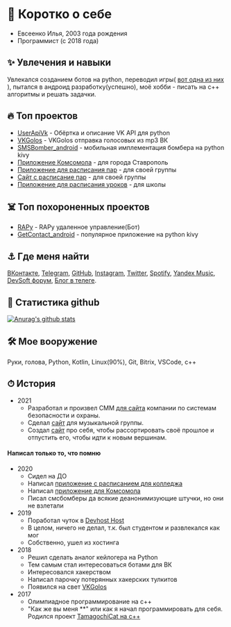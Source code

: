 
# 🧑 Коротко о себе
- Евсеенко Илья, 2003 года рождения  
- Программист (с 2018 года)   

## ✨ Увлечения и навыки
Увлекался созданием ботов на python, переводил игры( [вот одна из них](https://github.com/LencoDigitexer/and-yet-it-hurt) ), пытался в андроид разработку(успешно), моё хобби - писать на c++ алгоритмы и решать задачки.

## 🔥 Топ проектов
- [UserApiVk](https://github.com/LencoDigitexer/UserApiVk) - Обёртка и описание VK API для python
- [VKGolos](https://github.com/LencoDigitexer/VKGolos) - VKGolos отправка голосовых из mp3 ВК
- [SMSBomber_android](https://github.com/LencoDigitexer/SMSBomber_android) - мобильная имплементация бомбера на python kivy
- [Приложение Комсомола](https://melkosoftcom.github.io/ksm26/) - для города Ставрополь
- [Приложение для расписания пар](https://melkosoftcom.github.io/ip193/) - для своей группы
- [Сайт с расписание пар](https://melkosoftcom.github.io/rasp/ip193/) - для своей группы
- [Приложение для расписания уроков](https://melkosoftcom.github.io/sch14/) - для школы


## ☠️ Топ похороненных проектов
- [RAPy](https://github.com/LencoDigitexer/RAPy) - RAPy удаленное управление(Бот)
- [GetContact_android](https://github.com/LencoDigitexer/GetContact_android) - популярное приложение на python kivy

## ⚓️ Где меня найти
[ВКонтакте](https://vk.com/id510166866), [Telegram](https://t.me/lencodigitexer), [GitHub](https://github.com/lencodigitexer/), [Instagram](https://www.instagram.com/protivogaser/), [Twitter](https://twitter.com/lencodigitexer), [Spotify](https://open.spotify.com/user/ok485jhjpy13vkujsfp4afp0m), [Yandex Music](https://music.yandex.ru/users/xaker.anonim/playlists), [DevSoft форум](https://devsoft.club/ledi/), [Блог в телеге](https://t.me/lencodigitexer_channel).

## 🚩 Статистика github
[![Anurag's github stats](https://github-readme-stats.vercel.app/api?username=lencodigitexer&count_private=true&show_icons=true&theme=light)](https://github.com/anuraghazra/github-readme-stats)

## 🛠 Мое вооружение
Руки, голова, Python, Kotlin, Linux(90%), Git, Bitrix, VSCode, c++

## ⏱ История
- 2021
  - Разработал и произвел СММ [для сайта](https://maxinstall.ru) компании по cистемам безопасности и охраны.
  - Сделал [сайт](https://bredandsalt.tk) для музыкальной группы.
  - Создал [сайт](https://lencodigitexer.tk) про себя, чтобы рассортировать своё прошлое и отпустить его, чтобы идти к новым вершинам.
 
#### Написал только то, что помню
- 2020
  - Сидел на ДО
  - Написал [приложение с расписанием для колледжа](https://melkosoftcom.github.io/ip193/)
  - Написал [приложение для Комсомола](https://melkosoftcom.github.io/ksm26/)
  - Писал смсбомберы да всякие деанонимизующие штучки, но они не взлетали
- 2019
  - Поработал чуток в [Devhost Host](https://host.devsoft.club/)
  - В целом, ничего не делал, т.к. был студентом и развлекался как мог
  - Собственно, ушел из хостинга
- 2018
  - Решил сделать аналог кейлогера на Python
  - Тем самым стал интересоваться ботами для ВК
  - Интересовался хакерством
  - Написал парочку потерянных хакерских тулкитов
  - Появился на свет [VKGolos](https://github.com/LencoDigitexer/VKGolos)
- 2017
  - Олимпиадное программирование на c++
  - "Как же вы меня **" или как я начал программировать для себя. Родился проект [TamagochiCat на c++](https://github.com/LencoDigitexer/TamagochiCat)

